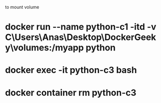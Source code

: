 to mount volume
# docker run --name python-c1 -itd -v C\Users\Anas\Desktop\DockerGeeky\volumes:/myapp python

# docker exec -it python-c3 bash
# docker container rm  python-c3